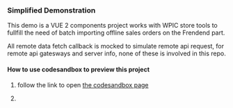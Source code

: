 ### Simplified Demonstration

This demo is a VUE 2 components project works with WPIC store tools to fullfill the need of batch importing offline sales orders on the Frendend part.

All remote data fetch callback is mocked to simulate remote api request, for remote api gatesways and server info, none of these is involved in this repo.

#### How to use codesandbox to preview this project

1. follow the link to open [the codesandbox page](https://codesandbox.io/p/github/swatchion/wpic-frondend-test/only-import?file=%2Fpackage.json%3A21%2C27&layout=%257B%2522sidebarPanel%2522%253A%2522GIT%2522%252C%2522rootPanelGroup%2522%253A%257B%2522direction%2522%253A%2522horizontal%2522%252C%2522contentType%2522%253A%2522UNKNOWN%2522%252C%2522type%2522%253A%2522PANEL_GROUP%2522%252C%2522id%2522%253A%2522ROOT_LAYOUT%2522%252C%2522panels%2522%253A%255B%257B%2522type%2522%253A%2522PANEL_GROUP%2522%252C%2522contentType%2522%253A%2522UNKNOWN%2522%252C%2522direction%2522%253A%2522vertical%2522%252C%2522id%2522%253A%2522clma1nx8u00qk3b6b53r9j6fc%2522%252C%2522sizes%2522%253A%255B34.85018726591761%252C65.14981273408239%255D%252C%2522panels%2522%253A%255B%257B%2522type%2522%253A%2522PANEL_GROUP%2522%252C%2522contentType%2522%253A%2522EDITOR%2522%252C%2522direction%2522%253A%2522horizontal%2522%252C%2522id%2522%253A%2522EDITOR%2522%252C%2522panels%2522%253A%255B%257B%2522type%2522%253A%2522PANEL%2522%252C%2522contentType%2522%253A%2522EDITOR%2522%252C%2522id%2522%253A%2522clma1nx8t00qf3b6b267ewj3x%2522%257D%255D%252C%2522sizes%2522%253A%255B100%255D%257D%252C%257B%2522type%2522%253A%2522PANEL_GROUP%2522%252C%2522contentType%2522%253A%2522SHELLS%2522%252C%2522direction%2522%253A%2522horizontal%2522%252C%2522id%2522%253A%2522SHELLS%2522%252C%2522panels%2522%253A%255B%257B%2522type%2522%253A%2522PANEL%2522%252C%2522contentType%2522%253A%2522SHELLS%2522%252C%2522id%2522%253A%2522clma1nx8u00qj3b6bdw4lkyml%2522%257D%255D%252C%2522sizes%2522%253A%255B100%255D%257D%255D%257D%252C%257B%2522type%2522%253A%2522PANEL_GROUP%2522%252C%2522contentType%2522%253A%2522DEVTOOLS%2522%252C%2522direction%2522%253A%2522vertical%2522%252C%2522id%2522%253A%2522DEVTOOLS%2522%252C%2522panels%2522%253A%255B%257B%2522type%2522%253A%2522PANEL%2522%252C%2522contentType%2522%253A%2522DEVTOOLS%2522%252C%2522id%2522%253A%2522clma1nx8t00qh3b6bsidvt9de%2522%257D%255D%252C%2522sizes%2522%253A%255B100%255D%257D%255D%252C%2522sizes%2522%253A%255B10%252C90%255D%257D%252C%2522tabbedPanels%2522%253A%257B%2522clma1nx8t00qf3b6b267ewj3x%2522%253A%257B%2522id%2522%253A%2522clma1nx8t00qf3b6b267ewj3x%2522%252C%2522activeTabId%2522%253A%2522clma6g8ev00xb3b6clkmo2fy4%2522%252C%2522tabs%2522%253A%255B%257B%2522id%2522%253A%2522clma1nx8t00qe3b6b3zhd7x4j%2522%252C%2522mode%2522%253A%2522permanent%2522%252C%2522type%2522%253A%2522FILE%2522%252C%2522filepath%2522%253A%2522%252FREADME.md%2522%252C%2522state%2522%253A%2522IDLE%2522%252C%2522view%2522%253A%2522code%2522%257D%252C%257B%2522type%2522%253A%2522FILE%2522%252C%2522filepath%2522%253A%2522%252Fpackage.json%2522%252C%2522id%2522%253A%2522clma6g8ev00xb3b6clkmo2fy4%2522%252C%2522mode%2522%253A%2522permanent%2522%252C%2522state%2522%253A%2522IDLE%2522%257D%255D%257D%252C%2522clma1nx8t00qh3b6bsidvt9de%2522%253A%257B%2522id%2522%253A%2522clma1nx8t00qh3b6bsidvt9de%2522%252C%2522activeTabId%2522%253A%2522clma74b7r01p33b6beoajvq3t%2522%252C%2522tabs%2522%253A%255B%257B%2522type%2522%253A%2522TASK_PORT%2522%252C%2522taskId%2522%253A%2522dev%2522%252C%2522port%2522%253A3000%252C%2522id%2522%253A%2522clma6heci024i3b6ck74p2hpw%2522%252C%2522mode%2522%253A%2522permanent%2522%252C%2522path%2522%253A%2522%2522%257D%252C%257B%2522id%2522%253A%2522clma737rn019f3b6bt6eyt2dg%2522%252C%2522mode%2522%253A%2522permanent%2522%252C%2522type%2522%253A%2522PROJECT_SETUP%2522%257D%252C%257B%2522type%2522%253A%2522UNASSIGNED_PORT%2522%252C%2522port%2522%253A8000%252C%2522id%2522%253A%2522clma74b7r01p33b6beoajvq3t%2522%252C%2522mode%2522%253A%2522permanent%2522%252C%2522path%2522%253A%2522%252F%2522%257D%255D%257D%252C%2522clma1nx8u00qj3b6bdw4lkyml%2522%253A%257B%2522id%2522%253A%2522clma1nx8u00qj3b6bdw4lkyml%2522%252C%2522activeTabId%2522%253A%2522clma1nx8t00qi3b6bg1fcug67%2522%252C%2522tabs%2522%253A%255B%257B%2522id%2522%253A%2522clma1nx8t00qi3b6bg1fcug67%2522%252C%2522mode%2522%253A%2522permanent%2522%252C%2522type%2522%253A%2522TERMINAL%2522%252C%2522shellId%2522%253A%2522clma742lp002ae5ga3jag7v73%2522%257D%252C%257B%2522type%2522%253A%2522TASK_LOG%2522%252C%2522taskId%2522%253A%2522dev%2522%252C%2522id%2522%253A%2522clma21ihu00lm3b6bf6odpk7t%2522%252C%2522mode%2522%253A%2522permanent%2522%257D%255D%257D%257D%252C%2522showDevtools%2522%253Atrue%252C%2522showShells%2522%253Atrue%252C%2522showSidebar%2522%253Atrue%252C%2522sidebarPanelSize%2522%253A15%257D)

2.
